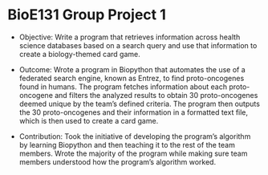 # BioE131 Group Project 1

- Objective: Write a program that retrieves information across health science databases based on a search query and use that information to create a biology-themed card game.

- Outcome: Wrote a program in Biopython that automates the use of a federated search engine, known as Entrez, to find proto-oncogenes found in humans. The program fetches information about each proto-oncogene and filters the analyzed results to obtain 30 proto-oncogenes deemed unique by the team’s defined criteria. The program then outputs the 30 proto-oncogenes and their information in a formatted text file, which is then used to create a card game.

- Contribution: Took the initiative of developing the program’s algorithm by learning Biopython and then teaching it to the rest of the team members. Wrote the majority of the program while making sure team members understood how the program’s algorithm worked.
